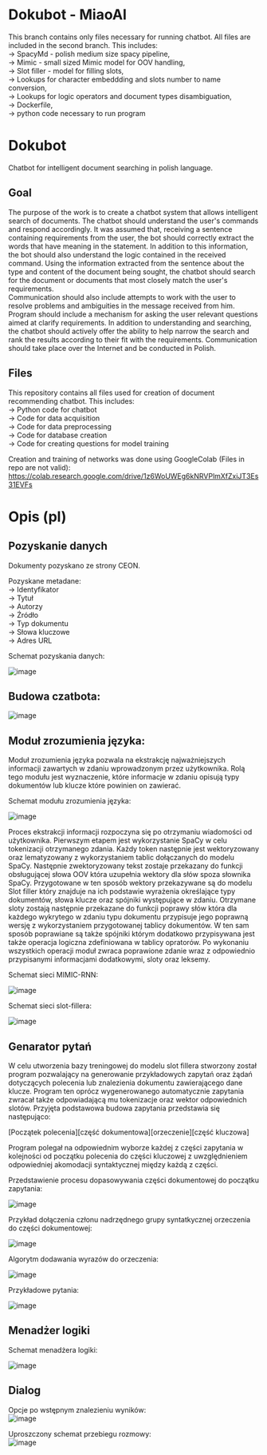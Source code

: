 # Dokubot - MiaoAI
This branch contains only files necessary for running chatbot. All files are included in the second branch. This includes:  
-> SpacyMd - polish medium size spacy pipeline,  
-> Mimic - small sized Mimic model for OOV handling,  
-> Slot filler - model for filling slots,  
-> Lookups for character embeddding and slots number to name conversion,  
-> Lookups for logic operators and document types disambiguation,  
-> Dockerfile,   
-> python code necessary to run program  

# Dokubot
Chatbot for intelligent document searching in polish language. 
  
## Goal  
The purpose of the work is to create a chatbot system that allows intelligent search of documents. The chatbot should understand the user's commands and respond accordingly.   It was assumed that, receiving a sentence containing requirements from the user, the bot should correctly extract the words that have meaning in the statement. In addition to 
this information, the bot should also understand the logic contained in the received command. Using the information extracted from the sentence about the type and content of the document being sought, the chatbot should search for the document or documents that most closely match the user's requirements.  
Communication should also include attempts to work with the user to resolve problems and ambiguities in the message received from him. Program should include a mechanism for asking the user relevant questions aimed at clarify requirements. In addition to understanding and searching, the chatbot should actively offer the ability to help narrow the search and rank the results according to their fit with the requirements. Communication should take place over the Internet and be conducted in Polish. 

## Files  
This repository contains all files used for creation of document recommending chatbot. This includes:  
-> Python code for chatbot  
-> Code for data acquisition  
-> Code for data preprocessing  
-> Code for database creation  
-> Code for creating questions for model training  

Creation and training of networks was done using GoogleColab (Files in repo are not valid):  
https://colab.research.google.com/drive/1z6WoUWEg6kNRVPlmXfZxiJT3Es31EVFs

# Opis (pl)

## Pozyskanie danych
Dokumenty pozyskano ze strony CEON.  

Pozyskane metadane:  
-> Identyfikator  
-> Tytuł  
-> Autorzy  
-> Źródło  
-> Typ dokumentu  
-> Słowa kluczowe  
-> Adres URL  
  
Schemat pozyskania danych:  
  
![image](https://user-images.githubusercontent.com/39136856/201991862-d0726ba3-e6e9-4c76-b702-d42fd108b3ac.png)
  
  
## Budowa czatbota:  
  
![image](https://user-images.githubusercontent.com/39136856/202146440-3dd056f4-446b-4ba5-9d6f-6ea617a08562.png)
   
  
## Moduł zrozumienia języka:
Moduł zrozumienia języka pozwala na ekstrakcję najważniejszych informacji zawartych w zdaniu wprowadzonym przez użytkownika. Rolą tego modułu jest wyznaczenie, które informacje w zdaniu opisują typy dokumentów lub klucze które powinien on zawierać.
  
Schemat modułu zrozumienia języka:
  
![image](https://user-images.githubusercontent.com/39136856/202146834-a6008bac-2bff-4fb8-a0cc-34ee692b8b6d.png)

Proces ekstrakcji informacji rozpoczyna się po otrzymaniu wiadomości od użytkownika. Pierwszym etapem jest wykorzystanie SpaCy w celu tokenizacji otrzymanego zdania. Każdy token następnie jest wektoryzowany oraz lematyzowany z wykorzystaniem tablic dołączanych do modelu SpaCy. Następnie zwektoryzowany tekst zostaje przekazany do funkcji obsługującej słowa OOV która uzupełnia wektory dla słów spoza słownika SpaCy. Przygotowane w ten sposób wektory przekazywane są do modelu Slot filler który znajduje na ich podstawie wyrażenia określające typy dokumentów, słowa klucze oraz spójniki występujące w zdaniu. Otrzymane sloty zostają następnie przekazane do funkcji poprawy słów która dla każdego wykrytego w zdaniu typu dokumentu przypisuje jego poprawną wersję z wykorzystaniem przygotowanej tablicy dokumentów. W ten sam sposób poprawiane są także spójniki którym dodatkowo przypisywana jest także operacja logiczna zdefiniowana w tablicy opratorów. Po wykonaniu wszystkich operacji moduł zwraca poprawione zdanie wraz z odpowiednio przypisanymi informacjami dodatkowymi, sloty oraz leksemy.
  
Schemat sieci MIMIC-RNN:  
   
![image](https://user-images.githubusercontent.com/39136856/202147322-560baace-d512-4374-9d17-55f45f236899.png)
  
  
Schemat sieci slot-fillera:  
  
![image](https://user-images.githubusercontent.com/39136856/201992688-78c4b9e7-0b8e-485c-9926-9615aa52df40.png)
  
  
## Genarator pytań
W celu utworzenia bazy treningowej do modelu slot fillera stworzony został program pozwalający na generowanie przykładowych zapytań oraz żądań dotyczących polecenia lub znalezienia dokumentu zawierającego dane klucze. Program ten oprócz wygenerowanego automatycznie zapytania zwracał także odpowiadającą mu tokenizacje oraz wektor odpowiednich slotów. Przyjęta podstawowa budowa zapytania przedstawia się następująco:  
  
[Początek polecenia][część dokumentowa][orzeczenie][część kluczowa]
  
Program polegał na odpowiednim wyborze każdej z części zapytania w kolejności od początku polecenia do części kluczowej z uwzględnieniem odpowiedniej akomodacji syntaktycznej między każdą z części.

  
Przedstawienie procesu dopasowywania części dokumentowej do początku zapytania:  
  
![image](https://user-images.githubusercontent.com/39136856/202148353-f850c0f3-d5cd-4e8d-b3a7-b4029af2d1a7.png)
  
  
Przykład dołączenia członu nadrzędnego grupy syntatkycznej orzeczenia do części dokumentowej:  
  
  ![image](https://user-images.githubusercontent.com/39136856/202148620-9d63dacf-022e-463f-aaf6-1c209a39204d.png)
  
  
Algorytm dodawania wyrazów do orzeczenia:  
  
![image](https://user-images.githubusercontent.com/39136856/202148752-347ba975-dc0d-47fd-ad23-1b2b3d30c53b.png)

Przykładowe pytania:  
  
![image](https://user-images.githubusercontent.com/39136856/202149798-93d90613-4b70-4f78-9d01-2f1d2c1b2513.png)
  
  
## Menadżer logiki

Schemat menadżera logiki:
  
![image](https://user-images.githubusercontent.com/39136856/201992986-ec69ec78-348a-4192-835a-01a1fbc13c83.png)
  
  
## Dialog

Opcje po wstępnym znalezieniu wyników:  
![image](https://user-images.githubusercontent.com/39136856/201993776-a9eb70d5-969a-4b60-bd85-7d9bab04dca5.png)
  
  
Uproszczony schemat przebiegu rozmowy:  
![image](https://user-images.githubusercontent.com/39136856/201993836-2cfe0fd8-aa93-455b-afb8-8ab96aa7935a.png)
  
